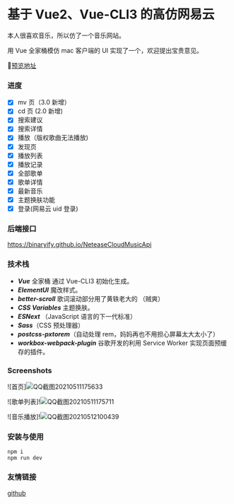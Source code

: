 #  基于 Vue2、Vue-CLI3 的高仿网易云 

本人很喜欢音乐，所以仿了一个音乐网站。

用 Vue 全家桶模仿 mac 客户端的 UI 实现了一个，欢迎提出宝贵意见。

💐[预览地址](https://ssh-music.vercel.app)

### 进度

- [x] mv 页（3.0 新增）
- [x] cd 页 (2.0 新增)
- [x] 搜索建议
- [x] 搜索详情
- [x] 播放（版权歌曲无法播放)
- [x] 发现页
- [x] 播放列表
- [x] 播放记录
- [x] 全部歌单
- [x] 歌单详情
- [x] 最新音乐
- [x] 主题换肤功能
- [x] 登录(网易云 uid 登录)

### 后端接口

https://binaryify.github.io/NeteaseCloudMusicApi

### 技术栈

- **_Vue_** 全家桶 通过 Vue-CLI3 初始化生成。
- **_ElementUI_** 魔改样式。
- **_better-scroll_** 歌词滚动部分用了黄轶老大的 （贼爽）
- **_CSS Variables_** 主题换肤。
- **_ESNext_** （JavaScript 语言的下一代标准）
- **_Sass_**（CSS 预处理器）
- **_postcss-pxtorem_**（自动处理 rem，妈妈再也不用担心屏幕太大太小了）
- **_workbox-webpack-plugin_** 谷歌开发的利用 Service Worker 实现页面预缓存的插件。

### Screenshots

![首页]![QQ截图20210511175633](https://user-images.githubusercontent.com/73093510/117906181-0120c580-b307-11eb-9ffd-a1efc97df4cc.png)

![歌单列表]!![QQ截图20210511175711](https://user-images.githubusercontent.com/73093510/117907639-b6547d00-b309-11eb-8641-0f0fdfa24a89.png)

![音乐播放]!![QQ截图20210512100439](https://user-images.githubusercontent.com/73093510/117907709-d2581e80-b309-11eb-9be7-317e163b83ac.png)


### 安装与使用

```
npm i
npm run dev
```

### 友情链接

[github](https://github.com/)
